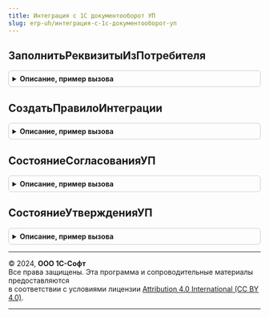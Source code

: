 ```yaml
---
title: Интеграция с 1С документооборот УП
slug: erp-uh/интеграция-с-1с-документооборот-уп
---
```



## ЗаполнитьРеквизитыИзПотребителя
<details style="margin: 1em 0; padding: 0.5em; border: 1px solid #ccc; border-radius: 6px;">

<summary style="font-weight: bold; cursor: pointer;">Описание, пример вызова</summary>

```bsl

// См. ИнтеграцияС1СДокументооборотБазоваяФункциональностьПереопределяемый.ЗаполнитьРеквизитыИзПотребителя.
//
Процедура ЗаполнитьРеквизитыИзПотребителя(Прокси, ОбъектXDTO, СсылкаНаПотребитель) Экспорт
```

Пример вызова
```bsl
ИнтеграцияС1СДокументооборотУП.ЗаполнитьРеквизитыИзПотребителя(Прокси, ОбъектXDTO, СсылкаНаПотребитель) 
```
</details>

## СоздатьПравилоИнтеграции
<details style="margin: 1em 0; padding: 0.5em; border: 1px solid #ccc; border-radius: 6px;">

<summary style="font-weight: bold; cursor: pointer;">Описание, пример вызова</summary>

```bsl

// Создает правило интеграции с 1С:Документооборотом.
//
// Параметры:
//   ТипОбъектаИС - Строка - тип объекта ИС.
//   ТипОбъектаДО - Строка - тип объекта Документооборота.
//   ВидДокумента - ОбъектXDTO - вид документа Документооборота.
//   Папка - ОбъектXDTO - папка документа Документооборота.
//
// Возвращаемое значение:
//   Структура:
//     * Ссылка - СправочникСсылка.ПравилаИнтеграцииС1СДокументооборотом - правило.
//     * ТипОбъектаИС - Строка - тип объекта ИС.
//     * ТипОбъектаДО - Строка - тип объекта ДО.
//     * ПредставлениеОбъектаИС - Строка - представление объекта ИС.
//     * ПредставлениеОбъектаДО - Строка - представление объекта ДО.
//     * ИдентификаторВидаДокумента - Строка - идентификатор вида документа ДО.
//     * ТипВидаДокумента - Строка - тип вида документа ДО.
//
Функция СоздатьПравилоИнтеграции(ТипОбъектаИС, ТипОбъектаДО, ВидДокумента, Папка) Экспорт
```

Пример вызова
```bsl
Результат = ИнтеграцияС1СДокументооборотУП.СоздатьПравилоИнтеграции(ТипОбъектаИС, ТипОбъектаДО, ВидДокумента, Папка) 
```
</details>

## СостояниеСогласованияУП
<details style="margin: 1em 0; padding: 0.5em; border: 1px solid #ccc; border-radius: 6px;">

<summary style="font-weight: bold; cursor: pointer;">Описание, пример вызова</summary>

```bsl

// Возвращает значение реквизита, описывающего состояние согласования объекта УП, соответствующее
// переданному значению состояния согласования в 1С:Документооборот.
//
// Параметры:
//   ТипРеквизита - Булево
//                - ПеречислениеСсылка - тип реквизита объекта УП.
//   ИмяРеквизита - Строка - имя реквизита объекта УП.
//   ТипОбъекта - СправочникОбъект
//              - ДокументОбъект - тип объекта УП.
//   СостояниеСогласованияДО - ПеречислениеСсылка.СостоянияСогласованияВДокументообороте - состояние согласования в ДО.
//
// Возвращаемое значение:
//   Булево
//   ПеречислениеСсылка
//
Функция СостояниеСогласованияУП(ТипРеквизита, ИмяРеквизита, ТипОбъекта, СостояниеСогласованияДО) Экспорт
```

Пример вызова
```bsl
Результат = ИнтеграцияС1СДокументооборотУП.СостояниеСогласованияУП(ТипРеквизита, ИмяРеквизита, ТипОбъекта, СостояниеСогласованияДО) 
```
</details>

## СостояниеУтвержденияУП
<details style="margin: 1em 0; padding: 0.5em; border: 1px solid #ccc; border-radius: 6px;">

<summary style="font-weight: bold; cursor: pointer;">Описание, пример вызова</summary>

```bsl

// Возвращает значение реквизита, описывающего состояние утверждения объекта УП, соответствующее
// переданному значению состояния утверждения в 1С:Документооборот.
//
// Параметры:
//   ТипРеквизита - Булево
//                - ПеречислениеСсылка - тип реквизита объекта УП.
//   ИмяРеквизита - Строка - имя реквизита объекта УП.
//   ТипОбъекта - СправочникОбъект
//              - ДокументОбъект - тип объекта УП.
//   СостояниеУтвержденияДО - Строка - состояние утверждения в ДО.
//
// Возвращаемое значение:
//   Булево
//   ПеречислениеСсылка
//
Функция СостояниеУтвержденияУП(ТипРеквизита, ИмяРеквизита, ТипОбъекта, СостояниеУтвержденияДО) Экспорт
```

Пример вызова
```bsl
Результат = ИнтеграцияС1СДокументооборотУП.СостояниеУтвержденияУП(ТипРеквизита, ИмяРеквизита, ТипОбъекта, СостояниеУтвержденияДО) 
```
</details>

---

© 2024, **ООО 1С-Софт**  
Все права защищены. Эта программа и сопроводительные материалы предоставляются  
в соответствии с условиями лицензии [Attribution 4.0 International (CC BY 4.0)](https://creativecommons.org/licenses/by/4.0/legalcode).

---
